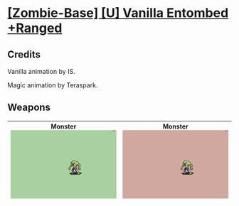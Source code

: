 # [\[Zombie-Base\] \[U\] Vanilla Entombed +Ranged](./)
## Credits

Vanilla animation by IS.

Magic animation by Teraspark.

## Weapons

| <b>Monster</b><br/><img alt="Monster animation" src="./8.%20Monster/Monster.gif"/> | <b>Monster</b><br/><img alt="Monster animation" src="./8.%20Monster%20(Magic%20Ranged)/Monster.gif"/> |
| :---: | :---: |
